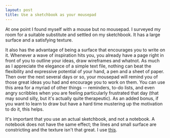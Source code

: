 ```yaml
---
layout: post
title: Use a sketchbook as your mousepad
---
```

At one point I found myself with a mouse but no mousepad. I surveyed my room for a suitable substitute and settled on my sketchbook. It has a large surface and a satisfying texture.

It also has the advantage of being a surface that encourages you to write on it. Whenever a wave of inspiration hits you, you already have a page right in front of you to outline your ideas, draw wireframes and whatnot. As much as I appreciate the elegance of a simple text file, nothing can beat the flexibility and expressive potential of your hand, a pen and a sheet of paper. Then over the next several days or so, your mousepad will remind you of those great ideas you had and encourage you to work on them. You can use this area for a myriad of other things -- reminders, to-do lists, and even angry scribbles when you are feeling particularly frustrated that day (that may sound silly, but it's actually quite therapeutic). As an added bonus, if you want to learn to draw but have a hard time mustering up the motivation to do it, this helps.

It's important that you use an actual sketchbook, and not a notebook. A notebook does not have the same effect; the lines and small surface are constricting and the texture isn't that great. I use [this](http://www.amazon.com/Strathmore-Series-400-Sketch-Pads/dp/B0027A39PY).
